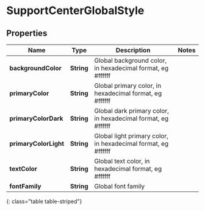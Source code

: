 # SupportCenterGlobalStyle


## Properties

| Name | Type | Description | Notes |
| ------------ | ------------- | ------------- | ------------- |
| **backgroundColor** | **String** | Global background color, in hexadecimal format, eg #ffffff |  |
| **primaryColor** | **String** | Global primary color, in hexadecimal format, eg #ffffff |  |
| **primaryColorDark** | **String** | Global dark primary color, in hexadecimal format, eg #ffffff |  |
| **primaryColorLight** | **String** | Global light primary color, in hexadecimal format, eg #ffffff |  |
| **textColor** | **String** | Global text color, in hexadecimal format, eg #ffffff |  |
| **fontFamily** | **String** | Global font family |  |
{: class="table table-striped"}




